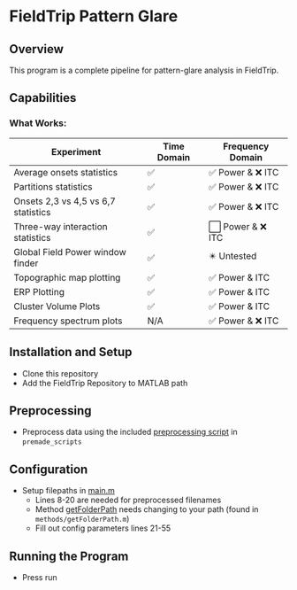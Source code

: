 # FieldTrip Pattern Glare
## Overview
This program is a complete pipeline for pattern-glare analysis in FieldTrip.

## Capabilities
### What Works:
Experiment  | Time Domain  | Frequency Domain
------------- | ------------- | -------------
Average onsets statistics | ✅ | ✅ Power & ❌ ITC
Partitions statistics | ✅ | ✅ Power & ❌ ITC
Onsets 2,3 vs 4,5 vs 6,7 statistics | ✅ | ✅ Power & ❌ ITC
Three-way interaction statistics | ✅ | ⬜️ Power & ❌ ITC
Global Field Power window finder | ✅ | ✴️ Untested
Topographic map plotting | ✅ | ✅ Power & ITC
ERP Plotting | ✅ | ✅ Power & ITC
Cluster Volume Plots | ✅ | ✅ Power & ITC
Frequency spectrum plots | N/A | ✅ Power & ❌ ITC


## Installation and Setup
* Clone this repository
* Add the FieldTrip Repository to MATLAB path

## Preprocessing
* Preprocess data using the included [preprocessing script](premade_scripts/freq_run_baselinehelper.m) in `premade_scripts`

## Configuration
* Setup filepaths in [main.m](main.m)
  * Lines 8-20 are needed for preprocessed filenames
  * Method [getFolderPath](methods/getFolderPath.m) needs changing to your path (found in `methods/getFolderPath.m`)
  * Fill out config parameters lines 21-55

## Running the Program
* Press run
